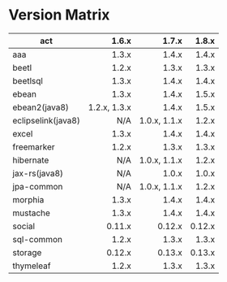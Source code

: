 # Version Matrix

| act                |        1.6.x |        1.7.x |        1.8.x |
| ---                |        ----: |        ----: |        ----: |
| aaa                |        1.3.x |        1.4.x |        1.4.x |
| beetl              |        1.2.x |        1.3.x |        1.3.x | 
| beetlsql           |        1.3.x |        1.4.x |        1.4.x |
| ebean              |        1.3.x |        1.4.x |        1.5.x |
| ebean2(java8)      | 1.2.x, 1.3.x |        1.4.x |        1.5.x |
| eclipselink(java8) |          N/A | 1.0.x, 1.1.x |        1.2.x |
| excel              |        1.3.x |        1.4.x |        1.4.x |
| freemarker         |        1.2.x |        1.3.x |        1.3.x |
| hibernate          |          N/A | 1.0.x, 1.1.x |        1.2.x |
| jax-rs(java8)      |          N/A |        1.0.x |        1.0.x |
| jpa-common         |          N/A | 1.0.x, 1.1.x |        1.2.x |
| morphia            |        1.3.x |        1.4.x |        1.4.x |
| mustache           |        1.3.x |        1.4.x |        1.4.x |
| social             |       0.11.x |       0.12.x |       0.12.x |
| sql-common         |        1.2.x |        1.3.x |        1.3.x |
| storage            |       0.12.x |       0.13.x |       0.13.x |
| thymeleaf          |        1.2.x |        1.3.x |        1.3.x |
